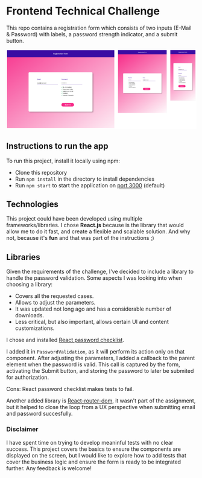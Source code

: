 # Frontend Technical Challenge

This repo contains a registration form which consists of two inputs (E-Mail & Password) with labels, a password strength indicator, and a submit button.

![Preview formats](./public/preview-formats.png "Preview formats" )

## Instructions to run the app
To run this project, install it locally using npm:

* Clone this repository
* Run `npm install` in the directory to install dependencies
* Run `npm start` to start the application on [port 3000](http://localhost:3000) (default)

## Technologies
This project could have been developed using multiple frameworks/libraries. I chose __React.js__ because is the library that would allow me to do it fast, and create a flexible and scalable solution. And why not, because it's __fun__ and that was part of the instructions ;)


## Libraries
Given the requirements of the challenge, I've decided to include a library to handle the password validation.
Some aspects I was looking into when choosing a library:

* Covers all the requested cases.
* Allows to adjust the parameters.
* It was updated not long ago and has a considerable number of downloads.
* Less critical, but also important, allows certain UI and content customizations.

I chose and installed [React password checklist](https://www.npmjs.com/package/react-password-checklist).

I added it in `PasswordValidation`, as it will perform its action only on that component.
After adjusting the parameters, I added a callback to the parent element when the password is valid. This call is captured by the form, activating the Submit button, and storing the password to later be submited for authorization.

Cons: React password checklist makes tests to fail.

Another added library is [React-router-dom](https://www.npmjs.com/package/react-router-dom), it wasn't part of the assignment, but it helped to close the loop from a UX perspective when submitting email and password succesfully. 


### Disclaimer
I have spent time on trying to develop meaninful tests with no clear success. This project covers the basics to ensure the components are displayed on the screen, but I would like to explore how to add tests that cover the business logic and ensure the form is ready to be integrated further. Any feedback is welcome!